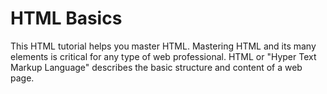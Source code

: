 # HTML Basics
This HTML tutorial helps you master HTML. Mastering HTML and its many elements is critical for any type of web professional. HTML or "Hyper Text Markup Language" describes the basic structure and content of a web page.
